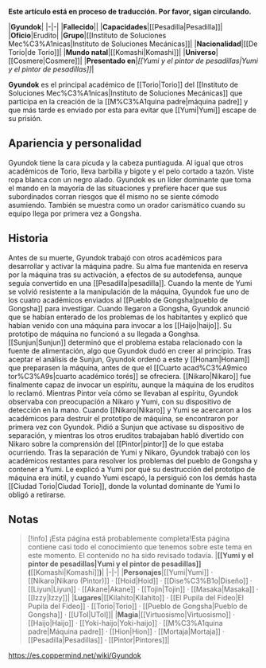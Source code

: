 **Este artículo está en proceso de traducción. Por favor, sigan circulando.**


|**Gyundok**|
|-|-|
|**Fallecido**||
|**Capacidades**|[[Pesadilla\|Pesadilla]]|
|**Oficio**|Erudito|
|**Grupo**|[[Instituto de Soluciones Mec%C3%A1nicas\|Instituto de Soluciones Mecánicas]]|
|**Nacionalidad**|[[De Torio\|de Torio]]|
|**Mundo natal**|[[Komashi\|Komashi]]|
|**Universo**|[[Cosmere\|Cosmere]]|
|**Presentado en**|*[[Yumi y el pintor de pesadillas\|Yumi y el pintor de pesadillas]]*|

**Gyundok** es el principal académico de [[Torio\|Torio]] del [[Instituto de Soluciones Mec%C3%A1nicas\|Instituto de Soluciones Mecánicas]] que participa en la creación de la [[M%C3%A1quina padre\|máquina padre]] y que más tarde es enviado por esta para evitar que [[Yumi\|Yumi]] escape de su prisión.

## Apariencia y personalidad
Gyundok tiene la cara picuda y la cabeza puntiaguda. Al igual que otros académicos de Torio, lleva barbilla y bigote y el pelo cortado a tazón. Viste ropa blanca con un  negro alado.
Gyundok es un líder dominante que toma el mando en la mayoría de las situaciones y prefiere hacer que sus subordinados corran riesgos que él mismo no se siente cómodo asumiendo. También se muestra como un orador carismático cuando su equipo llega por primera vez a Gongsha.

## Historia
Antes de su muerte, Gyundok trabajó con otros académicos para desarrollar y activar la máquina padre. Su alma fue mantenida en reserva por la máquina tras su activación, a efectos de su autodefensa, aunque seguía convertido en una [[Pesadilla\|pesadilla]]. Cuando la mente de Yumi se volvió resistente a la manipulación de la máquina, Gyundok fue uno de los cuatro académicos enviados al [[Pueblo de Gongsha\|pueblo de Gongsha]] para investigar.
Cuando llegaron a Gongsha, Gyundok anunció que se habían enterado de los problemas de los habitantes y explicó que habían venido con una máquina para invocar a los [[Haijo\|haijo]]. Su prototipo de máquina no funcionó a su llegada a Gonghsa. [[Sunjun\|Sunjun]] determinó que el problema estaba relacionado con la fuente de alimentación, algo que Gyundok dudó en creer al principio. Tras aceptar el análisis de Sunjun, Gyundok ordenó a este y [[Honam\|Honam]] que preparasen la máquina, antes de que el [[Cuarto acad%C3%A9mico tor%C3%A9s\|cuarto académico torés]] se ofreciera.
[[Nikaro\|Nikaro]] fue finalmente capaz de invocar un espíritu, aunque la máquina de los eruditos lo reclamó. Mientras Pintor veía cómo se llevaban al espíritu, Gyundok observaba con preocupación a Nikaro y Yumi, con su dispositivo de detección en la mano.
Cuando [[Nikaro\|Nikaro]] y Yumi se acercaron a los académicos para destruir el prototipo de máquina, se encontraron por primera vez con Gyundok. Pidió a Sunjun que activase su dispositivo de separación, y mientras los otros eruditos trabajaban habló divertido con Nikaro sobre la comprensión del [[Pintor\|pintor]] de lo que estaba ocurriendo.
Tras la separación de Yumi y Nikaro, Gyundok trabajó con los académicos restantes para resolver los problemas del pueblo de Gongsha y contener a Yumi. Le explicó a Yumi por qué su destrucción del prototipo de máquina era inútil, y cuando Yumi escapó, la persiguió con los demás hasta [[Ciudad Torio\|Ciudad Torio]], donde la voluntad dominante de Yumi lo obligó a retirarse.

## Notas

> [!info] ¡Esta página está probablemente completa!Esta página contiene casi todo el conocimiento que tenemos sobre este tema en este momento.
El contenido no ha sido revisado todavía.
|**[[Yumi y el pintor de pesadillas\|Yumi y el pintor de pesadillas]] (**[[Komashi\|Komashi]]**)**|
|-|-|
|**Personajes**|[[Yumi\|Yumi]] · [[Nikaro\|Nikaro (Pintor)]] · [[Hoid\|Hoid]] · [[Dise%C3%B1o\|Diseño]] · [[Liyun\|Liyun]] · [[Akane\|Akane]] · [[Tojin\|Tojin]] · [[Masaka\|Masaka]] · [[Izzy\|Izzy]]|
|**Lugares**|[[Kilahito\|Kilahito]] · [[El Pupila del Fideo\|El Pupila del Fideo]] · [[Torio\|Torio]] · [[Pueblo de Gongsha\|Pueblo de Gongsha]] · [[UTol\|UTol]]|
|**Magia**|[[Virtuosismo\|Virtuosismo]] · [[Haijo\|Haijo]] · [[Yoki-haijo\|Yoki-haijo]] · [[M%C3%A1quina padre\|Máquina padre]] · [[Hion\|Hion]] · [[Mortaja\|Mortaja]] · [[Pesadilla\|Pesadillas]] · [[Pintor\|Pintores]]|



https://es.coppermind.net/wiki/Gyundok